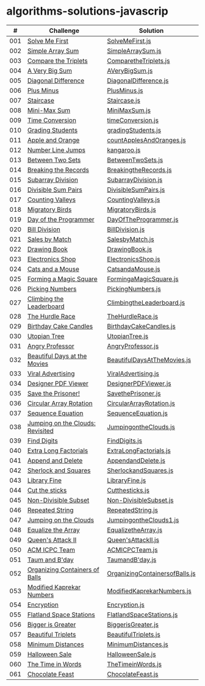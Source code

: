 # algorithms-solutions-javascrip

|  #  |                                                              Challenge                                                              |                                     Solution                                          |
| :-: | ---------------------------------------------------------------------------------------------------------------------------------   |   ----------------------------------------------------------------------------------  |
| 001 |[Solve Me First](https://www.hackerrank.com/challenges/solve-me-first/problem?isFullScreen=true)                                     |[SolveMeFirst.js](./algorithms-solutions/SolveMeFirst.js)                              |
| 002 |[Simple Array Sum](https://www.hackerrank.com/challenges/simple-array-sum/problem?isFullScreen=true)                                 |[SimpleArraySum.js](./algorithms-solutions/SimpleArraySum.js)                          |
| 003 |[Compare the Triplets](https://www.hackerrank.com/challenges/compare-the-triplets/problem?isFullScreen=true)                         |[ComparetheTriplets.js](./algorithms-solutions/ComparetheTriplets.js)                  |
| 004 |[A Very Big Sum](https://www.hackerrank.com/challenges/a-very-big-sum/problem?isFullScreen=true)                                     |[AVeryBigSum.js](./algorithms-solutions/AVeryBigSum.js)                                |
| 005 |[Diagonal Difference](https://www.hackerrank.com/challenges/diagonal-difference/problem?isFullScreen=true)                           |[DiagonalDifference.js](./algorithms-solutions/DiagonalDifference.js)                  |
| 006 |[Plus Minus](https://www.hackerrank.com/challenges/plus-minus/problem?isFullScreen=true)                                             |[PlusMinus.js](./algorithms-solutions/PlusMinus.js)                                    |
| 007 |[Staircase](https://www.hackerrank.com/challenges/staircase/problem?isFullScreen=true)                                               |[Staircase.js](./algorithms-solutions/Staircase.js)                                    |
| 008 |[Mini-Max Sum](https://www.hackerrank.com/challenges/mini-max-sum/problem?isFullScreen=true)                                         |[MiniMaxSum.js](./algorithms-solutions/MiniMaxSum.js)                                  |
| 009 |[Time Conversion](https://www.hackerrank.com/challenges/time-conversion/problem?isFullScreen=true)                                   |[timeConversion.js](./algorithms-solutions/timeConversion.js)                          |
| 010 |[Grading Students](https://www.hackerrank.com/challenges/grading/problem?isFullScreen=true)                                          |[gradingStudents.js](./algorithms-solutions/gradingStudents.js)                        |
| 011 |[Apple and Orange](https://www.hackerrank.com/challenges/apple-and-orange/problem?isFullScreen=true)                                 |[countApplesAndOranges.js](./algorithms-solutions/countApplesAndOranges.js)            |
| 012 |[Number Line Jumps](https://www.hackerrank.com/challenges/kangaroo/problem?isFullScreen=true)                                        |[kangaroo.js](./algorithms-solutions/kangaroo.js)                                      |
| 013 |[Between Two Sets](https://www.hackerrank.com/challenges/between-two-sets/problem?isFullScreen=true)                                 |[BetweenTwoSets.js](./algorithms-solutions/BetweenTwoSets.js)                          |
| 014 |[Breaking the Records](https://www.hackerrank.com/challenges/breaking-best-and-worst-records/problem?isFullScreen=true)              |[BreakingtheRecords.js](./algorithms-solutions/BreakingtheRecords.js)                  |
| 015 |[Subarray Division](https://www.hackerrank.com/challenges/the-birthday-bar/problem?isFullScreen=true)                                |[SubarrayDivision.js](./algorithms-solutions/SubarrayDivision.js)                      |
| 016 |[Divisible Sum Pairs](https://www.hackerrank.com/challenges/divisible-sum-pairs/problem?isFullScreen=true)                           |[DivisibleSumPairs.js](./algorithms-solutions/DivisibleSumPairs.js)                    |
| 017 |[Counting Valleys](https://www.hackerrank.com/challenges/counting-valleys/problem?isFullScreen=true)                                 |[CountingValleys.js](./algorithms-solutions/CountingValleys.js)                        |
| 018 |[Migratory Birds](https://www.hackerrank.com/challenges/migratory-birds/problem?isFullScreen=true)                                   |[MigratoryBirds.js](./algorithms-solutions/MigratoryBirds.js)                          |
| 019 |[Day of the Programmer](https://www.hackerrank.com/challenges/day-of-the-programmer/problem?isFullScreen=true)                       |[DayOfTheProgrammer.js](./algorithms-solutions/DayOfTheProgrammer.js)                  |
| 020 |[Bill Division](https://www.hackerrank.com/challenges/bon-appetit/problem?isFullScreen=true)                                         |[BillDivision.js](./algorithms-solutions/BillDivision.js)                              |
| 021 |[Sales by Match](https://www.hackerrank.com/challenges/sock-merchant/problem?isFullScreen=true)                                      |[SalesbyMatch.js](./algorithms-solutions/SalesbyMatch.js)                              |
| 022 |[Drawing Book](https://www.hackerrank.com/challenges/drawing-book/problem?isFullScreen=true)                                         |[DrawingBook.js](./algorithms-solutions/DrawingBook.js)                                |
| 023 |[Electronics Shop](https://www.hackerrank.com/challenges/electronics-shop/problem?isFullScreen=true)                                 |[ElectronicsShop.js](./algorithms-solutions/ElectronicsShop.js)                        |
| 024 |[Cats and a Mouse](https://www.hackerrank.com/challenges/cats-and-a-mouse/problem?isFullScreen=true)                                 |[CatsandaMouse.js](./algorithms-solutions/CatsandaMouse.js)                            |
| 025 |[Forming a Magic Square](https://www.hackerrank.com/challenges/magic-square-forming/problem?isFullScreen=true)                       |[FormingaMagicSquare.js](./algorithms-solutions/FormingaMagicSquare.js)                |
| 026 |[Picking Numbers](https://www.hackerrank.com/challenges/picking-numbers/problem?isFullScreen=true)                                   |[PickingNumbers.js](./algorithms-solutions/PickingNumbers.js)                          |
| 027 |[Climbing the Leaderboard](https://www.hackerrank.com/challenges/climbing-the-leaderboard/problem?isFullScreen=true)                 |[ClimbingtheLeaderboard.js](./algorithms-solutions/ClimbingtheLeaderboard.js)          |
| 028 |[The Hurdle Race](https://www.hackerrank.com/challenges/the-hurdle-race/problem?isFullScreen=true)                                   |[TheHurdleRace.js](./algorithms-solutions/TheHurdleRace.js)                            |
| 029 |[Birthday Cake Candles](https://www.hackerrank.com/challenges/birthday-cake-candles/problem?isFullScreen=true)                       |[BirthdayCakeCandles.js](./algorithms-solutions/BirthdayCakeCandles.js)                |
| 030 |[Utopian Tree](https://www.hackerrank.com/challenges/utopian-tree/problem?isFullScreen=true)                                         |[UtopianTree.js](./algorithms-solutions/UtopianTree.js)                                |
| 031 |[Angry Professor](https://www.hackerrank.com/challenges/angry-professor/problem?isFullScreen=true&h_r=next-challenge&h_v=zen)        |[AngryProfessor.js](./algorithms-solutions/AngryProfessor.js)                          |
| 032 |[Beautiful Days at the Movies](https://www.hackerrank.com/challenges/beautiful-days-at-the-movies/problem?isFullScreen=true)         |[BeautifulDaysAtTheMovies.js](./algorithms-solutions/BeautifulDaysAtTheMovies.js)      |
| 033 |[Viral Advertising](https://www.hackerrank.com/challenges/strange-advertising/problem?isFullScreen=true)                             |[ViralAdvertising.js](./algorithms-solutions/ViralAdvertising.js)                      |
| 034 |[Designer PDF Viewer](https://www.hackerrank.com/challenges/designer-pdf-viewer/problem?isFullScreen=true)                           |[DesignerPDFViewer.js](./algorithms-solutions/DesignerPDFViewer.js)                    |
| 035 |[Save the Prisoner!](https://www.hackerrank.com/challenges/save-the-prisoner/problem?isFullScreen=true)                              |[SavethePrisoner.js](./algorithms-solutions/SavethePrisoner.js)                        |
| 036 |[Circular Array Rotation](https://www.hackerrank.com/challenges/circular-array-rotation/problem?isFullScreen=true)                   |[CircularArrayRotation.js](./algorithms-solutions/CircularArrayRotation.js)            |
| 037 |[Sequence Equation](https://www.hackerrank.com/challenges/permutation-equation/problem?isFullScreen=true)                            |[SequenceEquation.js](./algorithms-solutions/SequenceEquation.js)                      |
| 038 |[Jumping on the Clouds: Revisited](https://www.hackerrank.com/challenges/jumping-on-the-clouds-revisited/problem?isFullScreen=true)  |[JumpingontheClouds.js](./algorithms-solutions/JumpingontheClouds.js)                  |
| 039 |[Find Digits](https://www.hackerrank.com/challenges/find-digits/problem?isFullScreen=true)                                           |[FindDigits.js](./algorithms-solutions/FindDigits.js)                                  |
| 040 |[Extra Long Factorials](https://www.hackerrank.com/challenges/extra-long-factorials/problem?isFullScreen=true)                       |[ExtraLongFactorials.js](./algorithms-solutions/ExtraLongFactorials.js)                |
| 041 |[Append and Delete](https://www.hackerrank.com/challenges/append-and-delete/problem?isFullScreen=true)                               |[AppendandDelete.js](./algorithms-solutions/AppendandDelete.js)                        |
| 042 |[Sherlock and Squares](https://www.hackerrank.com/challenges/sherlock-and-squares/problem?isFullScreen=true)                         |[SherlockandSquares.js](./algorithms-solutions/SherlockandSquares.js)                  |
| 043 |[Library Fine](https://www.hackerrank.com/challenges/library-fine/problem?isFullScreen=true)                                         |[LibraryFine.js](./algorithms-solutions/LibraryFine.js)                                |
| 044 |[Cut the sticks](https://www.hackerrank.com/challenges/cut-the-sticks/problem?isFullScreen=true)                                     |[Cutthesticks.js](./algorithms-solutions/Cutthesticks.js)                              |
| 045 |[Non-Divisible Subset](https://www.hackerrank.com/challenges/non-divisible-subset/problem?isFullScreen=true)                         |[Non-DivisibleSubset.js](./algorithms-solutions/Non-DivisibleSubset.js)                |
| 046 |[Repeated String](https://www.hackerrank.com/challenges/repeated-string/problem?isFullScreen=true)                                   |[RepeatedString.js](./algorithms-solutions/RepeatedString.js)                          |
| 047 |[Jumping on the Clouds](https://www.hackerrank.com/challenges/jumping-on-the-clouds/problem?isFullScreen=true)                       |[JumpingontheClouds1.js](./algorithms-solutions/JumpingontheClouds1.js)                |
| 048 |[Equalize the Array](https://www.hackerrank.com/challenges/equality-in-a-array/problem?isFullScreen=true)                            |[EqualizetheArray.js](./algorithms-solutions/EqualizetheArray.js)                      |
| 049 |[Queen's Attack II](https://www.hackerrank.com/challenges/queens-attack-2/problem?isFullScreen=true)                                 |[Queen'sAttackII.js](./algorithms-solutions/Queen'sAttackII.js)                        |
| 050 |[ACM ICPC Team](https://www.hackerrank.com/challenges/acm-icpc-team/problem?isFullScreen=true)                                       |[ACMICPCTeam.js](./algorithms-solutions/ACMICPCTeam.js)                                |
| 051 |[Taum and B'day](https://www.hackerrank.com/challenges/taum-and-bday/problem?isFullScreen=true)                                      |[TaumandB'day.js](./algorithms-solutions/TaumandB'day.js)                              |
| 052 |[Organizing Containers of Balls](https://www.hackerrank.com/challenges/organizing-containers-of-balls/problem?isFullScreen=true)     |[OrganizingContainersofBalls.js](./algorithms-solutions/OrganizingContainersofBalls.js)|
| 053 |[Modified Kaprekar Numbers](https://www.hackerrank.com/challenges/kaprekar-numbers/problem?isFullScreen=true)                        |[ModifiedKaprekarNumbers.js](./algorithms-solutions/ModifiedKaprekarNumbers.js)        |
| 054 |[Encryption](https://www.hackerrank.com/challenges/encryption/problem?isFullScreen=true)                                             |[Encryption.js](./algorithms-solutions/Encryption.js)                                  |
| 055 |[Flatland Space Stations](https://www.hackerrank.com/challenges/encryption/problem?isFullScreen=true)                                |[FlatlandSpaceStations.js](./algorithms-solutions/FlatlandSpaceStations.js)            |
| 056 |[Bigger is Greater](https://www.hackerrank.com/challenges/bigger-is-greater/problem?isFullScreen=true)                               |[BiggerisGreater.js](./algorithms-solutions/BiggerisGreater.js)                        |
| 057 |[Beautiful Triplets](https://www.hackerrank.com/challenges/beautiful-triplets/problem?isFullScreen=true)                             |[BeautifulTriplets.js](./algorithms-solutions/BeautifulTriplets.js)                    |
| 058 |[Minimum Distances](https://www.hackerrank.com/challenges/minimum-distances/problem?isFullScreen=true)                               |[MinimumDistances.js](./algorithms-solutions/MinimumDistances.js)                      |
| 059 |[Halloween Sale](https://www.hackerrank.com/challenges/halloween-sale/problem?isFullScreen=true)                                     |[HalloweenSale.js](./algorithms-solutions/HalloweenSale.js)                            |
| 060 |[The Time in Words](https://www.hackerrank.com/challenges/the-time-in-words/problem?isFullScreen=true)                               |[TheTimeinWords.js](./algorithms-solutions/TheTimeinWords.js)                          |
| 061 |[Chocolate Feast](https://www.hackerrank.com/challenges/chocolate-feast/problem?isFullScreen=true)                                   |[ChocolateFeast.js](./algorithms-solutions/ChocolateFeast.js)                          |
